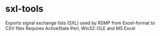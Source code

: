 sxl-tools
=========

Exports signal exchange lists (SXL) used by RSMP from Excel-format to CSV files
Requires ActiveState Perl, Win32::OLE and MS Excel
